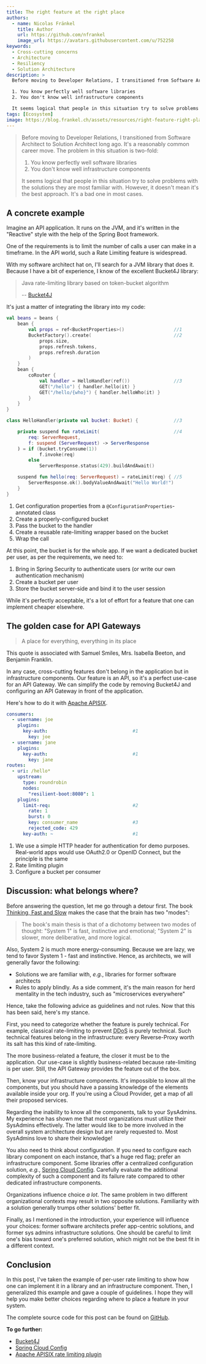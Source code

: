 ```yaml
---
title: The right feature at the right place
authors:
  - name: Nicolas Fränkel
    title: Author
    url: https://github.com/nfrankel
    image_url: https://avatars.githubusercontent.com/u/752258
keywords:
  - Cross-cutting concerns
  - Architecture
  - Resiliency
  - Solution Architecture
description: >
  Before moving to Developer Relations, I transitioned from Software Architect to Solution Architect long ago. It's a reasonably common career move. The problem in this situation is two-fold:

  1. You know perfectly well software libraries
  2. You don't know well infrastructure components

  It seems logical that people in this situation try to solve problems with the solutions they are most familiar with. However, it doesn't mean it's the best approach. It's a bad one in most cases.
tags: [Ecosystem]
image: https://blog.frankel.ch/assets/resources/right-feature-right-place/choice-geedae7b7e.jpg
---
```


> Before moving to Developer Relations, I transitioned from Software Architect to Solution Architect long ago. It's a reasonably common career move. The problem in this situation is two-fold:
>
> 1. You know perfectly well software libraries
> 2. You don't know well infrastructure components
>
>It seems logical that people in this situation try to solve problems with the solutions they are most familiar with. However, it doesn't mean it's the best approach. It's a bad one in most cases.

<!--truncate-->

<head>
    <link rel="canonical" href="https://blog.frankel.ch/right-feature-right-place/" />
</head>

## A concrete example

Imagine an API application. It runs on the JVM, and it's written in the "Reactive" style with the help of the Spring Boot framework.

One of the requirements is to limit the number of calls a user can make in a timeframe. In the API world, such a Rate Limiting feature is widespread.

With my software architect hat on, I'll search for a JVM library that does it. Because I have a bit of experience, I know of the excellent Bucket4J library:

>Java rate-limiting library based on token-bucket algorithm
>
>-- [Bucket4J](https://github.com/bucket4j/bucket4j)

It's just a matter of integrating the library into my code:

```kotlin
val beans = beans {
    bean {
        val props = ref<BucketProperties>()                  //1
        BucketFactory().create(                              //2
            props.size,
            props.refresh.tokens,
            props.refresh.duration
        )
    }
    bean {
        coRouter {
            val handler = HelloHandler(ref())                //3
            GET("/hello") { handler.hello(it) }
            GET("/hello/{who}") { handler.helloWho(it) }
        }
    }
}

class HelloHandler(private val bucket: Bucket) {             //3

    private suspend fun rateLimit(                           //4
        req: ServerRequest,
        f: suspend (ServerRequest) -> ServerResponse
    ) = if (bucket.tryConsume(1))
            f.invoke(req)
        else
            ServerResponse.status(429).buildAndAwait()

    suspend fun hello(req: ServerRequest) = rateLimit(req) { //5
        ServerResponse.ok().bodyValueAndAwait("Hello World!")
    }
}
```

1. Get configuration properties from a `@ConfigurationProperties`-annotated class
2. Create a properly-configured bucket
3. Pass the bucket to the handler
4. Create a reusable rate-limiting wrapper based on the bucket
5. Wrap the call

At this point, the bucket is for the whole app. If we want a dedicated bucket per user, as per the requirements, we need to:

1. Bring in Spring Security to authenticate users (or write our own authentication mechanism)
2. Create a bucket per user
3. Store the bucket server-side and bind it to the user session

While it's perfectly acceptable, it's a lot of effort for a feature that one can implement cheaper elsewhere.

## The golden case for API Gateways

>A place for everything, everything in its place

This quote is associated with Samuel Smiles, Mrs. Isabella Beeton, and Benjamin Franklin.

In any case, cross-cutting features don't belong in the application but in infrastructure components. Our feature is an API, so it's a perfect use-case for an API Gateway. We can simplify the code by removing Bucket4J and configuring an API Gateway in front of the application.

Here's how to do it with [Apache APISIX](https://apisix.apache.org/).

```yaml
consumers:
  - username: joe
    plugins:
      key-auth:                               #1
        key: joe
  - username: jane
    plugins:
      key-auth:                               #1
        key: jane
routes:
  - uri: /hello*
    upstream:
      type: roundrobin
      nodes:
        "resilient-boot:8080": 1
    plugins:
      limit-req:                              #2
        rate: 1
        burst: 0
        key: consumer_name                    #3
        rejected_code: 429
      key-auth: ~                             #1
```

1. We use a simple HTTP header for authentication for demo purposes. Real-world apps would use OAuth2.0 or OpenID Connect, but the principle is the same
2. Rate limiting plugin
3. Configure a bucket per consumer

## Discussion: what belongs where?

Before answering the question, let me go through a detour first. The book [Thinking, Fast and Slow](https://en.wikipedia.org/wiki/Thinking,_Fast_and_Slow) makes the case that the brain has two "modes":

>The book's main thesis is that of a dichotomy between two modes of thought: "System 1" is fast, instinctive and emotional; "System 2" is slower, more deliberative, and more logical.

Also, System 2 is much more energy-consuming. Because we are lazy, we tend to favor System 1 - fast and instinctive. Hence, as architects, we will generally favor the following:

* Solutions we are familiar with, _e.g._, libraries for former software architects
* Rules to apply blindly. As a side comment, it's the main reason for herd mentality in the tech industry, such as "microservices everywhere"

Hence, take the following advice as guidelines and not rules. Now that this has been said, here's my stance.

First, you need to categorize whether the feature is purely technical. For example, classical rate-limiting to prevent <abbr title="Distributed Denial of Service">DDoS</abbr> is purely technical. Such technical features belong in the infrastructure: every Reverse-Proxy worth its salt has this kind of rate-limiting.

The more business-related a feature, the closer it must be to the application. Our use-case is slightly business-related because rate-limiting is per user. Still, the API Gateway provides the feature out of the box.

Then, know your infrastructure components. It's impossible to know all the components, but you should have a passing knowledge of the elements available inside your org. If you're using a Cloud Provider, get a map of all their proposed services.

Regarding the inability to know all the components, talk to your SysAdmins. My experience has shown me that most organizations must utilize their SysAdmins effectively. The latter would like to be more involved in the overall system architecture design but are rarely requested to. Most SysAdmins love to share their knowledge!

You also need to think about configuration. If you need to configure each library component on each instance, that's a huge red flag; prefer an infrastructure component. Some libraries offer a centralized configuration solution, _e.g._, [Spring Cloud Config](https://docs.spring.io/spring-cloud-config/). Carefully evaluate the additional complexity of such a component and its failure rate compared to other dedicated infrastructure components.

Organizations influence choice *a lot*. The same problem in two different organizational contexts may result in two opposite solutions. Familiarity with a solution generally trumps other solutions' better fit.

Finally, as I mentioned in the introduction, your experience will influence your choices: former software architects prefer app-centric solutions, and former sys admins infrastructure solutions. One should be careful to limit one's bias toward one's preferred solution, which might not be the best fit in a different context.

## Conclusion

In this post, I've taken the example of per-user rate limiting to show how one can implement it in a library and an infrastructure component. Then, I generalized this example and gave a couple of guidelines. I hope they will help you make better choices regarding where to place a feature in your system.

The complete source code for this post can be found on [GitHub](https://github.com/ajavageek/resilient-boot).

**To go further:**

* [Bucket4J](https://github.com/bucket4j/bucket4j)
* [Spring Cloud Config](https://docs.spring.io/spring-cloud-config/)
* [Apache APISIX rate limiting plugin](https://apisix.apache.org/docs/apisix/plugins/limit-req/)
